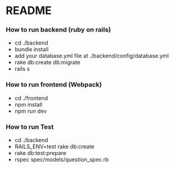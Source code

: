 # README #

### How to run backend (ruby on rails) ###

* cd ./backend
* bundle install
* add your database.yml file at ./backend/config/database.yml
* rake db:create db:migrate
* rails s


### How to run frontend (Webpack) ###
* cd ./frontend
* npm install
* npm run dev

### How to run Test ###
* cd ./backend
* RAILS_ENV=test rake db:create
* rake db:test:prepare
* rspec spec/models/question_spec.rb